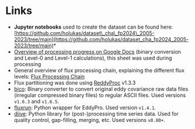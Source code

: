 # Links

* **Jupyter notebooks** used to create the dataset can be found here: [https://github.com/holukas/dataset\_cha\_fp2024\_2005-2023/tree/main](https://github.com/holukas/dataset_cha_fp2024_2005-2023/tree/main)* 
*   [Overview of processing progress on Google Docs](https://docs.google.com/spreadsheets/d/1KXaTtckHqOGULcr9nwL0FJ-xDnMJUFeDaXX8zh0fbJo/edit?usp=sharing) (binary conversion and Level-0 and Level-1 calculations), this sheet was used during processing
*   General overview of flux processing chain, explaining the different flux levels: [Flux Processing Chain](https://www.swissfluxnet.ethz.ch/index.php/data/ecosystem-fluxes/flux-processing-chain/)
*   Flux partitioning was done using [ReddyProc](https://github.com/EarthyScience/REddyProc) v1.3.3
* [bico](https://github.com/holukas/bico): Binary converter to convert original eddy covariance raw data files (irregular compressed binary files) to regular ASCII files. Used versions `v1.6.3` and `v1.6.5`.
* [fluxrun](https://github.com/holukas/fluxrun): Python wrapper for EddyPro. Used version `v1.4.1`.
* [diive](https://github.com/holukas/diive): Python library for (post-)processing time series data. Used for quality control, gap-filling, merging, etc. Used versions `v0.80+`.
